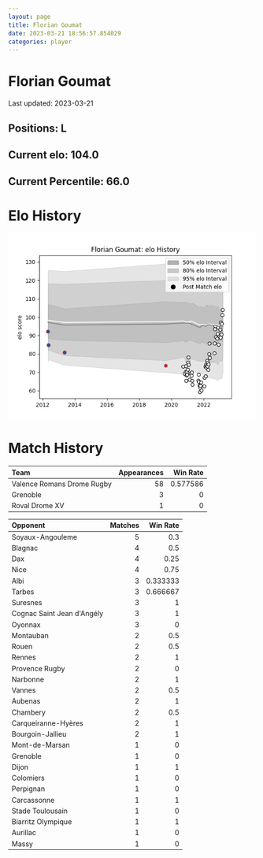 ```yaml
---  
layout: page  
title: Florian Goumat  
date: 2023-03-21 18:56:57.854029  
categories: player  
---
```

# Florian Goumat


Last updated: 2023-03-21
## Positions: L

## Current elo: 104.0

## Current Percentile: 66.0

# Elo History


![elo history](history_FlorianGoumat.png)
# Match History


| Team                       |   Appearances |   Win Rate |
|:---------------------------|--------------:|-----------:|
| Valence Romans Drome Rugby |            58 |   0.577586 |
| Grenoble                   |             3 |   0        |
| Roval Drome XV             |             1 |   0        |

| Opponent                   |   Matches |   Win Rate |
|:---------------------------|----------:|-----------:|
| Soyaux-Angouleme           |         5 |   0.3      |
| Blagnac                    |         4 |   0.5      |
| Dax                        |         4 |   0.25     |
| Nice                       |         4 |   0.75     |
| Albi                       |         3 |   0.333333 |
| Tarbes                     |         3 |   0.666667 |
| Suresnes                   |         3 |   1        |
| Cognac Saint Jean d'Angély |         3 |   1        |
| Oyonnax                    |         3 |   0        |
| Montauban                  |         2 |   0.5      |
| Rouen                      |         2 |   0.5      |
| Rennes                     |         2 |   1        |
| Provence Rugby             |         2 |   0        |
| Narbonne                   |         2 |   1        |
| Vannes                     |         2 |   0.5      |
| Aubenas                    |         2 |   1        |
| Chambery                   |         2 |   0.5      |
| Carqueiranne-Hyères        |         2 |   1        |
| Bourgoin-Jallieu           |         2 |   1        |
| Mont-de-Marsan             |         1 |   0        |
| Grenoble                   |         1 |   0        |
| Dijon                      |         1 |   1        |
| Colomiers                  |         1 |   0        |
| Perpignan                  |         1 |   0        |
| Carcassonne                |         1 |   1        |
| Stade Toulousain           |         1 |   0        |
| Biarritz Olympique         |         1 |   1        |
| Aurillac                   |         1 |   0        |
| Massy                      |         1 |   0        |